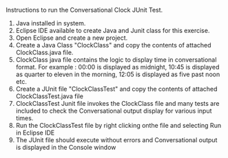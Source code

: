Instructions to run the Conversational Clock JUnit Test.

1. Java installed in system.
2. Eclipse IDE available to create Java and Junit class for this exercise.
3. Open Eclipse and create a new project.
4. Create a Java Class "ClockClass" and copy the contents of  attached ClockClass.java file.
5. ClockClass java file contains the logic to display time in conversational format. For example : 00:00 is displayed as midnight, 10:45 is displayed as quarter to eleven in the morning, 12:05 is displayed as five past noon etc.
6. Create a JUnit file "ClockClassTest" and copy the contents of attached ClockClassTest.java file
7. ClockClassTest Junit file invokes the ClockClass file and many tests are included to check the Conversational output display for various input times.
8. Run the ClockClassTest file by right clicking onthe file and selecting Run in Eclipse IDE
9. The JUnit file should execute without errors and Conversational output is displayed in the Console window
